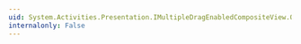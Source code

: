 ```yaml
---
uid: System.Activities.Presentation.IMultipleDragEnabledCompositeView.OnItemsMoved(System.Collections.Generic.List{System.Activities.Presentation.Model.ModelItem})
internalonly: False
---
```


